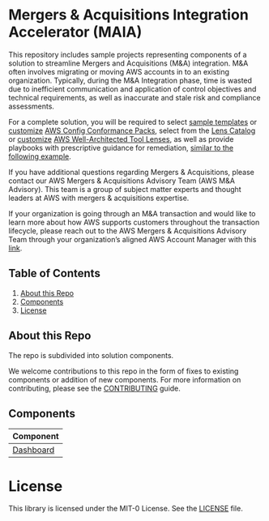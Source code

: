 # Mergers & Acquisitions Integration Accelerator (MAIA)

This repository includes sample projects representing components of a solution to streamline Mergers and Acquisitions (M&A) integration. M&A often involves migrating or moving AWS accounts in to an existing organization. 
Typically, during the M&A Integration phase, time is wasted due to inefficient communication and application of control objectives and technical requirements, as well as inaccurate and stale risk and compliance assessments.

For a complete solution, you will be required to select [sample templates](https://docs.aws.amazon.com/config/latest/developerguide/conformancepack-sample-templates.html) or [customize](https://docs.aws.amazon.com/config/latest/developerguide/custom-conformance-pack.html) [AWS Config Conformance Packs](https://docs.aws.amazon.com/config/latest/developerguide/conformance-packs.html), select from the [Lens Catalog](https://docs.aws.amazon.com/wellarchitected/latest/userguide/lens-catalog.html) or [customize](https://docs.aws.amazon.com/wellarchitected/latest/userguide/lenses-custom.html) [AWS Well-Architected Tool Lenses](https://docs.aws.amazon.com/wellarchitected/latest/userguide/lenses.html), as well as provide playbooks with prescriptive guidance for remediation, [similar to the following example](./dashboard/resources/playbooks/AWS-S3-Playbook-01%20-%20Block%20Public%20Access%20for%20Amazon%20S3%20at%20account%20level.pdf).

If you have additional questions regarding Mergers & Acquisitions, please contact our AWS Mergers & Acquisitions Advisory Team (AWS M&A Advisory). 
This team is a group of subject matter experts and thought leaders at AWS with mergers & acquisitions expertise.

If your organization is going through an M&A transaction and would like to learn more about how AWS supports customers throughout the transaction lifecycle, please reach out to the AWS Mergers & Acquisitions Advisory Team through your organization’s aligned AWS Account Manager with this [link](https://aws.amazon.com/contact-us/sales-support/).

## Table of Contents
1. [About this Repo](#About)
2. [Components](#Components)
3. [License](#License)

## About this Repo <a name="About"></a>
The repo is subdivided into solution components.

We welcome contributions to this repo in the form of fixes to existing components or addition of new components. For more information on contributing, please see the [CONTRIBUTING](./CONTRIBUTING.md) guide.

## Components <a name="Components"></a>

| Component |
|----------|
| [Dashboard](./dashboard) |

# License <a name="License"></a>

This library is licensed under the MIT-0 License. See the [LICENSE](./LICENSE) file.